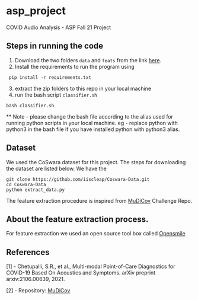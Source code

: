# asp_project
COVID Audio Analysis - ASP Fall 21 Project

## Steps in running the code
1. Download the two folders `data` and `feats` from the link [here](https://livejohnshopkins-my.sharepoint.com/:f:/g/personal/rkumar44_jh_edu/Ek-JFg1syhBBto8XN5dG6N4BGQCiJ2Up2grXEUNx_o4cHg?e=wv1IPB).
2. Install the requirements to run the program using
```
 pip install -r requirements.txt 
 ```
3. extract the zip folders to this repo in your local machine
4. run the bash script `classifier.sh`
  ```
  bash classifier.sh
  ```
 ** Note - please change the bash file according to the alias used for running python scripts in your local machine. eg - replace python with python3 in the bash file if you have installed python with python3 alias.   
 
## Dataset
We used the CoSwara dataset for this project. The steps for downloading the dataset are listed below. We have the
```
git clone https://github.com/iiscleap/Coswara-Data.git
cd Coswara-Data
python extract_data.py
```
The feature extraction procedure is inspired from [MuDiCov](https://github.com/iiscleap/MuDiCov) Challenge Repo.

## About the feature extraction process.
For feature extraction we used an open source tool box called [Opensmile](https://www.audeering.com/research/opensmile/)

## References
[1] - Chetupalli, S.R., et al., Multi-modal Point-of-Care Diagnostics for COVID-19 Based On Acoustics and Symptoms. arXiv preprint arxiv:2106.00639, 2021.

[2] - Repository: [MuDiCov](https://github.com/iiscleap/MuDiCov)
